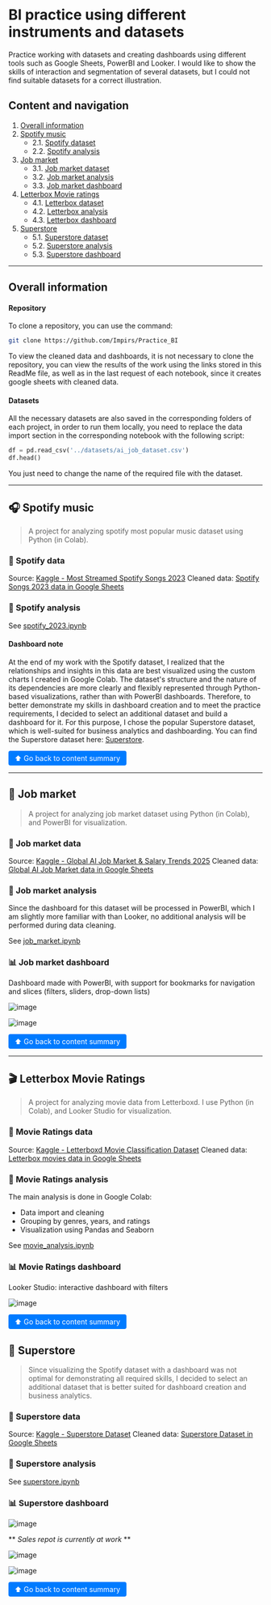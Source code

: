# BI practice using different instruments and datasets

Practice working with datasets and creating dashboards using different tools such as Google Sheets, PowerBI and Looker.
I would like to show the skills of interaction and segmentation of several datasets, but I could not find suitable datasets for a correct illustration.

## Сontent and navigation

1. [Overall information](#overall-information)
2. [Spotify music](#-spotify-music)  
    - 2.1. [Spotify dataset](#-spotify-data)
    - 2.2. [Spotify analysis](#-spotify-analysis)
3. [Job market](#-job-market)
    - 3.1. [Job market dataset](#-job-market-data)
    - 3.2. [Job market analysis](#-job-market-analysis)
    - 3.3. [Job market dashboard](#-job-market-dashboard)
4. [Letterbox Movie ratings](#-letterbox-movie-ratings)
    - 4.1. [Letterbox dataset](#-movie-ratings-data)
    - 4.2. [Letterbox analysis](#-movie-ratings-analysis)
    - 4.3. [Letterbox dashboard](#-movie-ratings-dashboard)
5. [Superstore](#-superstore)
    - 5.1. [Superstore dataset](#-superstore-data)
    - 5.2. [Superstore analysis](#-superstore-analysis)
    - 5.3. [Superstore dashboard](#-superstore-dashboard)

---

## Overall information

#### Repository

To clone a repository, you can use the command:

```bash
git clone https://github.com/Impirs/Practice_BI
```

To view the cleaned data and dashboards, it is not necessary to clone the repository, you can view the results of the work using the links stored in this ReadMe file, as well as in the last request of each notebook, since it creates google sheets with cleaned data.

#### Datasets

All the necessary datasets are also saved in the corresponding folders of each project, in order to run them locally, you need to replace the data import section in the corresponding notebook with the following script:

```python
df = pd.read_csv('../datasets/ai_job_dataset.csv')
df.head()
```

You just need to change the name of the required file with the dataset.

---

## 🎧 Spotify music

> A project for analyzing spotify most popular music dataset using Python (in Colab).

### 📂 Spotify data

Source: [Kaggle - Most Streamed Spotify Songs 2023](https://www.kaggle.com/datasets/nelgiriyewithana/top-spotify-songs-2023)
Cleaned data: [Spotify Songs 2023 data in Google Sheets](https://docs.google.com/spreadsheets/d/1OjOW38H_CAGgtLh3JRtRV2ExGYNa3v2AAvqTGTlxT-k/edit?usp=sharing)

### 📓 Spotify analysis

See [spotify_2023.ipynb](movie/notebook/spotify_2023.ipynb)

#### Dashboard note

At the end of my work with the Spotify dataset, I realized that the relationships and insights in this data are best visualized using the custom charts I created in Google Colab. The dataset's structure and the nature of its dependencies are more clearly and flexibly represented through Python-based visualizations, rather than with PowerBI dashboards. Therefore, to better demonstrate my skills in dashboard creation and to meet the practice requirements, I decided to select an additional dataset and build a dashboard for it. For this purpose, I chose the popular Superstore dataset, which is well-suited for business analytics and dashboarding. You can find the Superstore dataset here: [Superstore](#-superstore).

<a href="#сontent-and-navigation" style="
  display: inline-block;
  padding: 6px 12px;
  background-color: #007BFF;
  color: white;
  text-decoration: none;
  border-radius: 4px;
">⬆ Go back to content summary</a>

---

## 💼 Job market

> A project for analyzing job market dataset using Python (in Colab), and PowerBI for visualization.

### 📂 Job market data

Source: [Kaggle - Global AI Job Market & Salary Trends 2025](https://www.kaggle.com/datasets/bismasajjad/global-ai-job-market-and-salary-trends-2025)
Cleaned data: [Global AI Job Market data in Google Sheets](https://docs.google.com/spreadsheets/d/1p17tgmPgQ7-iRgH0DqSZ-_zfiNU5vhKF9RDJttRzQFM/edit?usp=sharing)

### 📓 Job market analysis

Since the dashboard for this dataset will be processed in PowerBI, which I am slightly more familiar with than Looker, no additional analysis will be performed during data cleaning.

See [job_market.ipynb](movie/notebook/job_market.ipynb)

### 📊 Job market dashboard

Dashboard made with PowerBI, with support for bookmarks for navigation and slices (filters, sliders, drop-down lists)

![image](https://github.com/user-attachments/assets/180d93da-9e59-4c11-8efb-1e69d95a8c2c)

![image](https://github.com/user-attachments/assets/e7a92ecd-20b9-4ec4-b680-347305297e3c)

<a href="#сontent-and-navigation" style="
  display: inline-block;
  padding: 6px 12px;
  background-color: #007BFF;
  color: white;
  text-decoration: none;
  border-radius: 4px;
">⬆ Go back to content summary</a>

---

## 🎬 Letterbox Movie Ratings

> A project for analyzing movie data from Letterboxd. I use Python (in Colab), and Looker Studio for visualization.

### 📂 Movie Ratings data

Source: [Kaggle - Letterboxd Movie Classification Dataset](https://www.kaggle.com/datasets/sahilislam007/letterbox-movie-classification-dataset)
Cleaned data: [Letterbox movies data in Google Sheets](https://docs.google.com/spreadsheets/d/12qFLPA4N1vyGyqN7afeJnCHGJBjJfhmi0lCfqmmXemM/edit?usp=sharing)

### 📓 Movie Ratings analysis

The main analysis is done in Google Colab:

- Data import and cleaning
- Grouping by genres, years, and ratings
- Visualization using Pandas and Seaborn

See [movie_analysis.ipynb](movie/notebook/movie_analysis.ipynb)

### 📊 Movie Ratings dashboard

Looker Studio: interactive dashboard with filters  

![image](https://github.com/user-attachments/assets/5e276fcd-c190-48ad-b74b-3a87e3fc32c4)

<a href="#сontent-and-navigation" style="
  display: inline-block;
  padding: 6px 12px;
  background-color: #007BFF;
  color: white;
  text-decoration: none;
  border-radius: 4px;
">⬆ Go back to content summary</a>

## 🛒 Superstore

> Since visualizing the Spotify dataset with a dashboard was not optimal for demonstrating all required skills, I decided to select an additional dataset that is better suited for dashboard creation and business analytics.

### 📂 Superstore data

Source: [Kaggle - Superstore Dataset](https://www.kaggle.com/datasets/vivek468/superstore-dataset-final)
Cleaned data: [Superstore Dataset in Google Sheets]()

### 📓 Superstore analysis

See [superstore.ipynb](/superstore/notebook/superstore.ipynb)

### 📊 Superstore dashboard

![image](https://github.com/user-attachments/assets/d99aa632-3ec2-4b90-bf9c-e2b986b88227)

** *Sales repot is currently at work* **

![image](https://github.com/user-attachments/assets/5cfee1f4-1baf-43bc-b5a8-c03691c3521b)

![image](https://github.com/user-attachments/assets/ae9fdca1-5189-4da4-b7cd-4dbd34b9658d)

<a href="#сontent-and-navigation" style="
  display: inline-block;
  padding: 6px 12px;
  background-color: #007BFF;
  color: white;
  text-decoration: none;
  border-radius: 4px;
">⬆ Go back to content summary</a>
